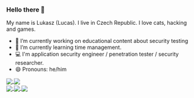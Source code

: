 ### Hello there 👋

My name is Lukasz (Lucas). I live in Czech Republic. I love cats, hacking and games. 

- 🔭 I’m currently working on educational content about security testing
- 🌱 I’m currently learning time management.
- :computer: I'm application security engineer / penetration tester / security researcher.
- 😄 Pronouns: he/him



<a href="">
  <img align="center" src="https://github-readme-stats.vercel.app/api?username=lwierzbicki&line_height=33&layout=compact&theme=dark" />
</a>

<a href="">
  <img align="center" src="https://github-readme-stats.vercel.app/api/top-langs/?username=lwierzbicki&hide=cmake&langs_count=4&line_height=35&theme=dark" />
</a>

<br/>
<a href="https://www.linkedin.com/in/lwierzbicki/">
  <img align="center" src="https://img.shields.io/badge/-lwierzbicki-blue?style=flat-square&logo=Linkedin&logoColor=white&link=https://www.linkedin.com/in/lwierzbicki/" />
</a>
<a href="https://github.com/lwierzbicki/">
  <img align="center" src="https://img.shields.io/badge/-Github-000?style=flat-square&logo=Github&logoColor=white&link=https://github.com/lwierzbicki" />  
</a>
<a href="">
  <img align="center" src="https://komarev.com/ghpvc/?username=lwierzbicki&color=green" />
</a>

<!--
CVEs
Exploits
credly
-->
